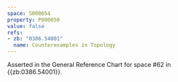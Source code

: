 ```yaml
---
space: S000054
property: P000050
value: false
refs:
- zb: "0386.54001"
  name: Counterexamples in Topology
---
```


Asserted in the General Reference Chart for space #62 in
{{zb:0386.54001}}.
